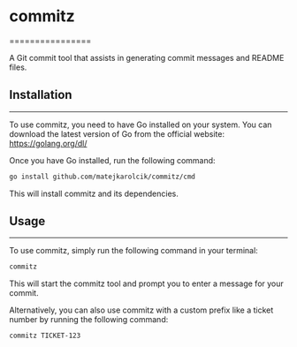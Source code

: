 # commitz
================

A Git commit tool that assists in generating commit messages and README files.

## Installation
-------------

To use commitz, you need to have Go installed on your system. You can download the latest version of Go from the official website: <https://golang.org/dl/>

Once you have Go installed, run the following command:
```bash
go install github.com/matejkarolcik/commitz/cmd
```
This will install commitz and its dependencies.

## Usage
-----

To use commitz, simply run the following command in your terminal:
```bash
commitz
```
This will start the commitz tool and prompt you to enter a message for your commit.

Alternatively, you can also use commitz with a custom prefix like a ticket number by running the following command:
```bash
commitz TICKET-123
```
